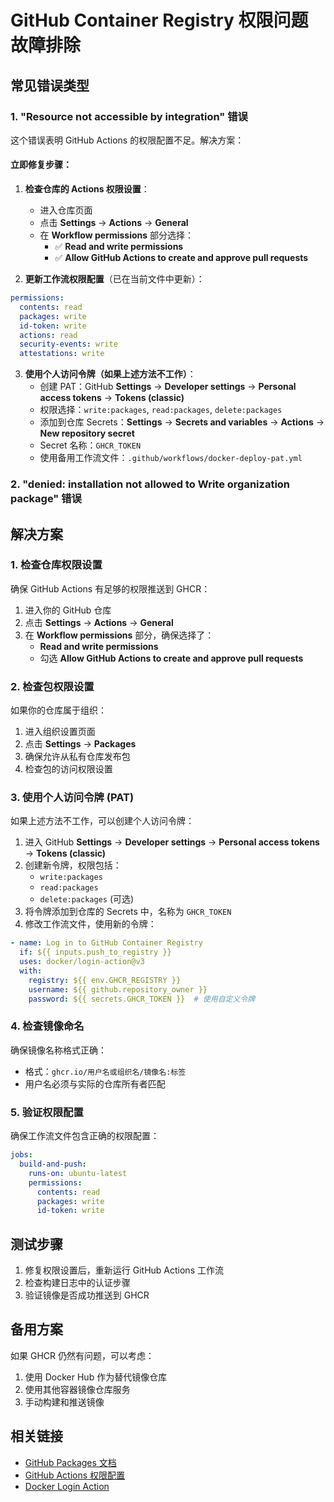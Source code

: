 # GitHub Container Registry 权限问题故障排除

## 常见错误类型

### 1. "Resource not accessible by integration" 错误

这个错误表明 GitHub Actions 的权限配置不足。解决方案：

#### 立即修复步骤：

1. **检查仓库的 Actions 权限设置**：
   - 进入仓库页面
   - 点击 **Settings** -> **Actions** -> **General**
   - 在 **Workflow permissions** 部分选择：
     - ✅ **Read and write permissions**
     - ✅ **Allow GitHub Actions to create and approve pull requests**

2. **更新工作流权限配置**（已在当前文件中更新）：
```yaml
permissions:
  contents: read
  packages: write
  id-token: write
  actions: read
  security-events: write
  attestations: write
```

3. **使用个人访问令牌（如果上述方法不工作）**：
   - 创建 PAT：GitHub **Settings** -> **Developer settings** -> **Personal access tokens** -> **Tokens (classic)**
   - 权限选择：`write:packages`, `read:packages`, `delete:packages`
   - 添加到仓库 Secrets：**Settings** -> **Secrets and variables** -> **Actions** -> **New repository secret**
   - Secret 名称：`GHCR_TOKEN`
   - 使用备用工作流文件：`.github/workflows/docker-deploy-pat.yml`

### 2. "denied: installation not allowed to Write organization package" 错误

## 解决方案

### 1. 检查仓库权限设置

确保 GitHub Actions 有足够的权限推送到 GHCR：

1. 进入你的 GitHub 仓库
2. 点击 **Settings** -> **Actions** -> **General**
3. 在 **Workflow permissions** 部分，确保选择了：
   - **Read and write permissions**
   - 勾选 **Allow GitHub Actions to create and approve pull requests**

### 2. 检查包权限设置

如果你的仓库属于组织：

1. 进入组织设置页面
2. 点击 **Settings** -> **Packages**
3. 确保允许从私有仓库发布包
4. 检查包的访问权限设置

### 3. 使用个人访问令牌 (PAT)

如果上述方法不工作，可以创建个人访问令牌：

1. 进入 GitHub **Settings** -> **Developer settings** -> **Personal access tokens** -> **Tokens (classic)**
2. 创建新令牌，权限包括：
   - `write:packages`
   - `read:packages`
   - `delete:packages` (可选)
3. 将令牌添加到仓库的 Secrets 中，名称为 `GHCR_TOKEN`
4. 修改工作流文件，使用新的令牌：

```yaml
- name: Log in to GitHub Container Registry
  if: ${{ inputs.push_to_registry }}
  uses: docker/login-action@v3
  with:
    registry: ${{ env.GHCR_REGISTRY }}
    username: ${{ github.repository_owner }}
    password: ${{ secrets.GHCR_TOKEN }}  # 使用自定义令牌
```

### 4. 检查镜像命名

确保镜像名称格式正确：
- 格式：`ghcr.io/用户名或组织名/镜像名:标签`
- 用户名必须与实际的仓库所有者匹配

### 5. 验证权限配置

确保工作流文件包含正确的权限配置：

```yaml
jobs:
  build-and-push:
    runs-on: ubuntu-latest
    permissions:
      contents: read
      packages: write
      id-token: write
```

## 测试步骤

1. 修复权限设置后，重新运行 GitHub Actions 工作流
2. 检查构建日志中的认证步骤
3. 验证镜像是否成功推送到 GHCR

## 备用方案

如果 GHCR 仍然有问题，可以考虑：

1. 使用 Docker Hub 作为替代镜像仓库
2. 使用其他容器镜像仓库服务
3. 手动构建和推送镜像

## 相关链接

- [GitHub Packages 文档](https://docs.github.com/en/packages)
- [GitHub Actions 权限配置](https://docs.github.com/en/actions/security-guides/automatic-token-authentication)
- [Docker Login Action](https://github.com/docker/login-action)
